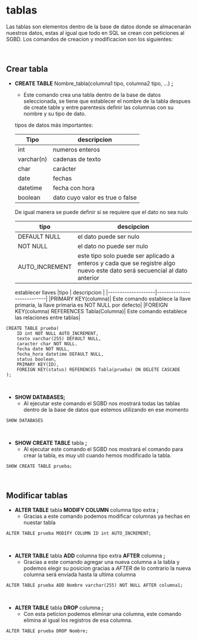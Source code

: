 # tablas

Las tablas son elementos dentro de la base de datos donde se almacenarán nuestros datos, estas al igual que todo en SQL se crean con peticiones al SGBD. Los comandos de creacion y modificacion son los siguientes:

<br>

## Crear tabla

* **CREATE TABLE** Nombre_tabla(columna1 tipo, columna2 tipo, ...) **;**

    * Este comando crea una tabla dentro de la base de datos seleccionada, se tiene que establecer el nombre de la tabla despues de create table y entre parentesis definir las columnas con su nombre y su tipo de dato.

    tipos de datos más importantes:
    
    | Tipo     | descripcion      |
    |----------|------------------|
    | int      | numeros enteros  |
    | varchar(n)  | cadenas de texto |
    | char     | carácter         |
    | date     | fechas           |
    | datetime | fecha con hora   |
    | boolean | dato cuyo valor es true o false   |

    De igual manera se puede definir si se requiere que el dato no sea nulo

    |tipo           |  descipcion              |
    |---------------|--------------------------|
    |DEFAULT NULL           | el dato puede ser nulo   |
    |NOT NULL       | el dato no puede ser nulo|
    |AUTO_INCREMENT | este tipo solo puede ser aplicado a enteros y cada que se registre algo nuevo este dato será secuencial al dato anterior|

    establecer llaves
    |tipo                | descripcion               |
    |--------------------|---------------------------|
    |PRIMARY KEY(columna)| Este comando establece la llave primaria, la llave primaria es NOT NULL por defecto|
    |FOREIGN KEY(columna) REFERENCES Tabla(Columna)| Este comando establece las relaciones entre tablas| 
~~~
CREATE TABLE prueba(
    ID int NOT NULL AUTO_INCREMENT,
    texto varchar(255) DEFAULT NULL,
    caracter char NOT NULL.
    fecha date NOT NULL,
    fecha_hora datetime DEFAULT NULL,
    status boolean,
    PRIMARY KEY(ID),
    FOREIGN KEY(status) REFERENCES Tabla(prueba) ON DELETE CASCADE
);
~~~

<br>

* **SHOW DATABASES;**
    * Al ejecutar este comando el SGBD nos mostrará todas las tablas dentro de la base de datos que estemos utilizando en ese momento
~~~ 
SHOW DATABASES
~~~

<br>

* **SHOW CREATE TABLE** tabla **;**
    * Al ejecutar este comando el SGBD nos mostrará el comando para crear la tabla, es muy util cuando hemos modificado la tabla.
~~~ 
SHOW CREATE TABLE prueba;
~~~

<br>

## Modificar tablas

* **ALTER TABLE** tabla **MODIFY COLUMN** columna tipo extra **;**
    * Gracias a este comando podemos modificar columnas ya hechas en nuestar tabla
~~~ 
ALTER TABLE prueba MODIFY COLUMN ID int AUTO_INCREMENT;
~~~

<br>

* **ALTER TABLE** tabla **ADD** columna tipo extra **AFTER** columna **;**
    * Gracias a este comando agregar una nueva columna a la tabla y podemos elegir su posicion gracias a *AFTER* de lo contrario la nueva columna será enviada hasta la ultima columna
~~~ 
ALTER TABLE prueba ADD Nombre varchar(255) NOT NULL AFTER columna1;
~~~

<br>

* **ALTER TABLE** tabla **DROP** columna **;**
    * Con esta peticion podemos eliminar una columna, este comando elimina al igual los registros de esa columna.
~~~ 
ALTER TABLE prueba DROP Nombre;
~~~